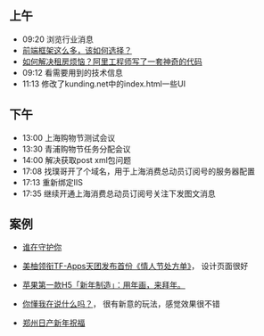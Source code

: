 ## 上午
* 09:20 浏览行业消息
* [前端框架这么多，该如何选择？](http://www.toutiao.com/a6437608367745417474/)
* [如何解决租房烦恼？阿里工程师写了一套神奇的代码](http://geek.csdn.net/news/detail/230179)
* 09:12 看需要用到的技术信息
* 11:13 修改了kunding.net中的index.html一些UI
## 下午
* 13:00 上海购物节测试会议
* 13:30 青浦购物节任务分配会议
* 14:00 解决获取post xml包问题
* 17:08 找璞哥开了个域名，用于上海消费总动员订阅号的服务器配置
* 17:13 重新绑定IIS
* 17:35 继续开通上海消费总动员订阅号关注下发图文消息
## 案例
* [谁在守护你](http://www.wmy-ad.com/tencent/20161209/index.html)

* [美柚领衔TF-Apps天团发布首份《情人节处方单》](http://a.eqxiu.com/s/UniX76r1?eqrcode=1&from=singlemessage&isappinstalled=0)，
设计页面很好

* [苹果第一款H5「新年制造」：用年画，来拜年。](https://wximg.qq.com/wxp/moment/NkLiIrvhb/html/?from=timeline&isappinstalled=0)

* [你懂我在说什么吗？](http://show.im20.com.cn/lipei/valentine/index.html)，
很有新意的玩法，感觉效果很不错

* [郑州日产新年祝福](http://special.zznissan.com.cn/2017/cjh5/)
